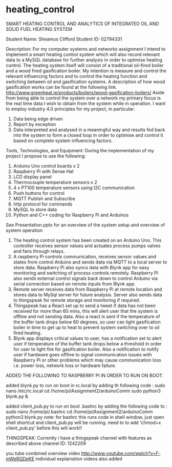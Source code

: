 # heating_control
SMART HEATING CONTROL AND ANALYTICS OF INTEGRATED OIL AND SOLID FUEL HEATING SYSTEM

Student Name:	Sheamus Clifford	Student ID:	02794331

Description:
For my computer systems and networks assignment I intend to implement a smart heating control system which will also record relevant data to a MySQL database for further analysis in order to optimise heating control.
The heating system itself will consist of a traditional oil-fired boiler and a wood fired gasification boiler. My intention is measure and control the relevant influencing factors and to control the heating function and switching between oil and gasification systems. A description of how wood gasification works can be found at the following link. http://www.greenheat.ie/products/boilers/wood-gasification-boilers/
Aside from being able to control the system over a network my primary focus is the real time data I wish to obtain from the system while in operation. I want to employ industry 4.0 principles for my project, in particular:
1. Data being edge driven
2. Report by exception
3. Data interpreted and analysed in a meaningful way and results fed back into the system to form a closed loop in order to optimise and control it based on complete system influencing factors.

Tools, Technologies, and Equipment:
During the implementation of my project I propose to use the following:
1. Arduino Uno control boards x 2
2. Raspberry Pi with Sense Hat
3. LCD display panel
4. Thermocouple temperature sensors x 2
5. 4 x PT100 temperature sensors using I2C communication
6. Push buttons for control
7. MQTT Publish and Subscribe
8. http protocol for commands
9. MySQL to store data
10. Python and C++ coding for Raspberry Pi and Arduinos


See Presentation.pptx for an overview of the system setup and overview of system operation

1. The heating control system has been created on an Arduino Uno. This controller receives sensor values and actuates process pumps valves and fans through relays.
2. A raspberry Pi controls communication, receives sensor values and states from control Arduino and sends data via MQTT to a local server to store data. Raspberry Pi also syncs   data with Blynk app for easy monitoring and switching of process controls remotely. Raspberry Pi also sends external control signals back down to control Arduino via serial connection based on remote inputs from Blynk app.
3. Remote server receives data from Raspberry Pi at remote location and stores data to MySql server for future analysis. Server also sends data to thingspeak for remote storage and monitoring if required.
4. Thingspeak has a React set up to send a tweet if data has not been received for more than 60 mins, this will alert user that the system is offline and not sending data. Also a react is sent if the temperature of the buffer tank drops below 60 degrees, so user can light gasification boiler in time to get up to heat to prevent system switching over to oil fired heating.
4. Blynk app displays critical values to user, has a notification set to alert user if temperature of the buffer tank drops below a threshold in order for user to light fire for gasification boiler. Also a notification to notify user if hardware goes offline to signal communication issues with Raspberry Pi or other problems which may cause communication loss i.e. power loss, network loss or hardware failure.


ADDED THE FOLLOWING TO RASPBERRY PI IN ORDER TO RUN ON BOOT:

added blynk.py to run on boot in rc.local by adding th following code : sudo nano /etc/rc.local
    cd /home/pi/Assignment2/arduinoComm
    sudo python3 blynk.py &

added client_pub.py to run on boot .bashrc by adding the following code to : sudo nano /home/pi/.bashrc
    cd /home/pi/Assignment2/arduinoComm
    python3 blynk.py
note: for bashrc this runs code in shell window, just open shell shortcut and client_pub.py will be running. need to to add 'chmod+x client_pub.py' before this will work!!

THINGSPEAK:
    Currently i have a thingspeak channel with features as described above channel ID: 1242209

you tube combined overview video http://www.youtube.com/watch?v=F-mWeRQDeKE
individual explaination videos also added

